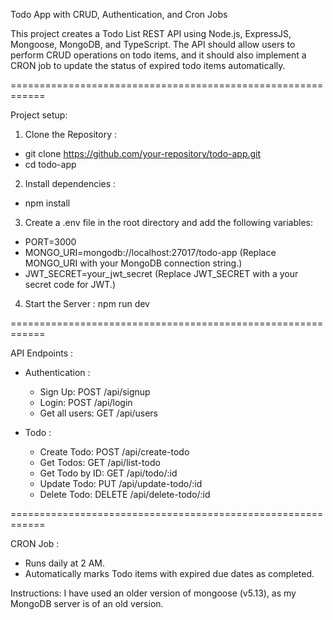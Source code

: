 Todo App with CRUD, Authentication, and Cron Jobs

This project creates a Todo List REST API using Node.js, ExpressJS, Mongoose, MongoDB, and TypeScript. The API should allow users to perform CRUD operations on todo items, and it should also implement a CRON job to update the status of expired todo items automatically.

============================================================

Project setup:

1) Clone the Repository :
- git clone https://github.com/your-repository/todo-app.git
- cd todo-app

2) Install dependencies :
- npm install

3) Create a .env file in the root directory and add the following variables:
- PORT=3000
- MONGO_URI=mongodb://localhost:27017/todo-app  (Replace MONGO_URI with your MongoDB connection string.)
- JWT_SECRET=your_jwt_secret  (Replace JWT_SECRET with a your secret code for JWT.)

4) Start the Server : npm run dev

============================================================

API Endpoints : 
  - Authentication : 
    - Sign Up: POST /api/signup
    - Login: POST /api/login
    - Get all users: GET /api/users

  - Todo : 
    - Create Todo: POST /api/create-todo
    - Get Todos: GET /api/list-todo
    - Get Todo by ID: GET /api/todo/:id
    - Update Todo: PUT /api/update-todo/:id
    - Delete Todo: DELETE /api/delete-todo/:id
    

============================================================

CRON Job : 
  - Runs daily at 2 AM.
  - Automatically marks Todo items with expired due dates as completed.

Instructions: I have used an older version of mongoose (v5.13), as my MongoDB server is of an old version.
